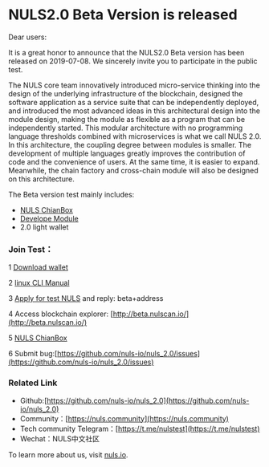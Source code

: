 
# NULS2.0 Beta Version is released

Dear users:

It is a great honor to announce that the NULS2.0 Beta version has been released on 2019-07-08. We sincerely invite you to participate in the public test.

The NULS core team innovatively introduced micro-service thinking into the design of the underlying infrastructure of the blockchain, designed the software application as a service suite that can be independently deployed, and introduced the most advanced ideas in this architectural design into the module design, making the module as flexible as a program that can be independently started. This modular architecture with no programming language thresholds combined with microservices is what we call NULS 2.0. In this architecture, the coupling degree between modules is smaller. The development of multiple languages greatly improves the contribution of code and the convenience of users. At the same time, it is easier to expand. Meanwhile, the chain factory and cross-chain module will also be designed on this architecture.

The Beta version test mainly includes:
- [NULS ChianBox](/NULS2.0/chainBoxGuide.html)
- [Develope Module](/NULS2.0/developeModule.html)
- 2.0 light wallet

### Join Test：

1 [Download wallet](https://github.com/nuls-io/nuls-v2/releases)

2 [linux CLI Manual](/NULS2.0/linuxTutorial.html)

3 [Apply for test NULS](https://nuls.community/d/131-get-the-testing-coins-of-the-testnet/141) and reply: beta+address

4 Access blockchain explorer: [http://beta.nulscan.io/](http://beta.nulscan.io/)

5 [NULS ChianBox](/NULS2.0/chainBoxGuide.html)

6 Submit bug:[https://github.com/nuls-io/nuls_2.0/issues](https://github.com/nuls-io/nuls_2.0/issues)

### Related Link

- Github:[https://github.com/nuls-io/nuls_2.0](https://github.com/nuls-io/nuls_2.0)
- Community：[https://nuls.community](https://nuls.community)
- Tech community Telegram：[https://t.me/nulstest](https://t.me/nulstest)
- Wechat：NULS中文社区

To learn more about us, visit [nuls.io](https://nuls.io).
